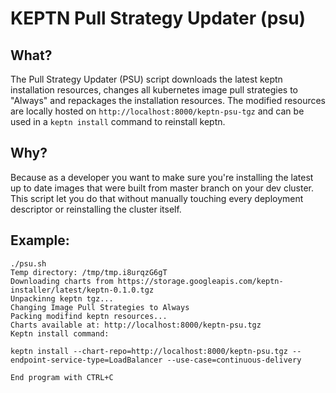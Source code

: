 # KEPTN Pull Strategy Updater (psu)


## What?
The Pull Strategy Updater (PSU) script downloads the latest keptn installation resources, changes all kubernetes image pull strategies to "Always" and repackages 
the installation resources. The modified resources are locally hosted on `http://localhost:8000/keptn-psu-tgz` and can be used in a `keptn install` command to 
reinstall keptn.

## Why?
Because as a developer you want to make sure you're installing the latest up to date images that were built from master branch on your dev cluster.
This script let you do that without manually touching every deployment descriptor or reinstalling the cluster itself.

## Example:

```
./psu.sh 
Temp directory: /tmp/tmp.i8urqzG6gT
Downloading charts from https://storage.googleapis.com/keptn-installer/latest/keptn-0.1.0.tgz
Unpackinng keptn tgz...
Changing Image Pull Strategies to Always
Packing modifind keptn resources...
Charts available at: http://localhost:8000/keptn-psu.tgz
Keptn install command: 
 
keptn install --chart-repo=http://localhost:8000/keptn-psu.tgz --endpoint-service-type=LoadBalancer --use-case=continuous-delivery
 
End program with CTRL+C


```
